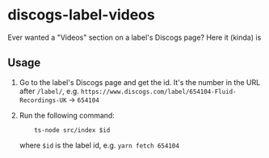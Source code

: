 # discogs-label-videos
Ever wanted a "Videos" section on a label's Discogs page? Here it (kinda) is

## Usage

1. Go to the label's Discogs page and get the id. It's the number in the URL after `/label/`, e.g. `https://www.discogs.com/label/654104-Fluid-Recordings-UK` -> `654104`

2. Run the following command:

    ```
        ts-node src/index $id 
    ```
    where `$id` is the label id, e.g. `yarn fetch 654104` 